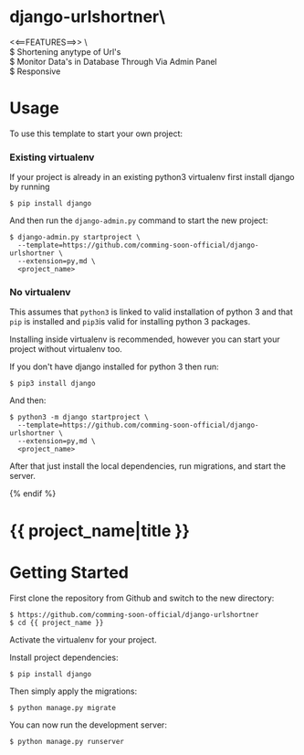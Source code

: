 # django-urlshortner\
<<==FEATURES==>> \ \
$ Shortening anytype of Url's \
$ Monitor Data's in Database Through Via Admin Panel \
$ Responsive


# Usage

To use this template to start your own project:

### Existing virtualenv

If your project is already in an existing python3 virtualenv first install django by running

    $ pip install django
    
And then run the `django-admin.py` command to start the new project:

    $ django-admin.py startproject \
      --template=https://github.com/comming-soon-official/django-urlshortner \
      --extension=py,md \
      <project_name>
      
### No virtualenv

This assumes that `python3` is linked to valid installation of python 3 and that `pip` is installed and `pip3`is valid
for installing python 3 packages.

Installing inside virtualenv is recommended, however you can start your project without virtualenv too.

If you don't have django installed for python 3 then run:

    $ pip3 install django
    
And then:

    $ python3 -m django startproject \
      --template=https://github.com/comming-soon-official/django-urlshortner \
      --extension=py,md \
      <project_name>
      
      
After that just install the local dependencies, run migrations, and start the server.

{% endif %}

# {{ project_name|title }}

# Getting Started

First clone the repository from Github and switch to the new directory:

    $ https://github.com/comming-soon-official/django-urlshortner
    $ cd {{ project_name }}
    
Activate the virtualenv for your project.
    
Install project dependencies:

    $ pip install django
    
    
Then simply apply the migrations:

    $ python manage.py migrate
    

You can now run the development server:

    $ python manage.py runserver
